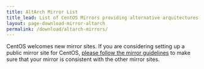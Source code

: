 ```yaml
---
title: AltArch Mirror List
title_lead: List of CentOS Mirrors providing alternative arquitectures.
layout: page-download-mirror-altarch
permalink: /download/altarch-mirrors/
---
```


CentOS welcomes new mirror sites.  If you are considering setting up a public
mirror site for CentOS, [please follow the mirror
guidelines](http://wiki.centos.org/HowTos/CreatePublicMirrors) to make sure
that your mirror is consistent with the other mirror sites.
